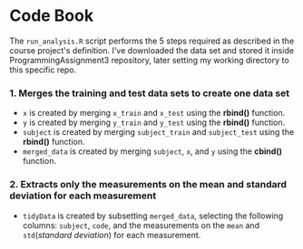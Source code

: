 # Code Book
The ```run_analysis.R``` script performs the 5 steps required as described
in the course project's definition. I've downloaded the data set and stored it
inside ProgrammingAssignment3 repository, later setting my working directory
to this specific repo.

### 1. Merges the training and test data sets to create one data set
  * ```x``` is created by merging ```x_train``` and ```x_test``` using the **rbind()** function.
  * ```y``` is created by merging ```y_train``` and ```y_test``` using the **rbind()** function.
  * ```subject``` is created by merging ```subject_train``` and ```subject_test``` using the **rbind()** function.
  * ```merged_data``` is created by merging ```subject```, ```x```, and ```y``` using the **cbind()** function.
  
### 2. Extracts only the measurements on the mean and standard deviation for each measurement
  * ```tidyData``` is created by subsetting ```merged_data```, selecting the following columns: ```subject```, ```code```, and the measurements on the ```mean``` and ```std```(_standard deviation_) for each measurement.